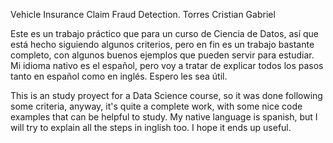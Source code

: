 Vehicle Insurance Claim Fraud Detection.
Torres Cristian Gabriel

Este es un trabajo práctico que para un curso de Ciencia de Datos, así que está hecho siguiendo algunos criterios, pero en fin es un trabajo bastante completo, con algunos buenos ejemplos que pueden servir para estudiar.
Mi idioma nativo es el español, pero voy a tratar de explicar todos los pasos tanto en español como en inglés.
Espero les sea útil.

This is an study proyect for a Data Science course, so it was done following some criteria, anyway, it's quite a complete work, with some nice code examples that can be helpful to study.
My native language is spanish, but I will try to explain all the steps in inglish too.
I hope it ends up useful.
